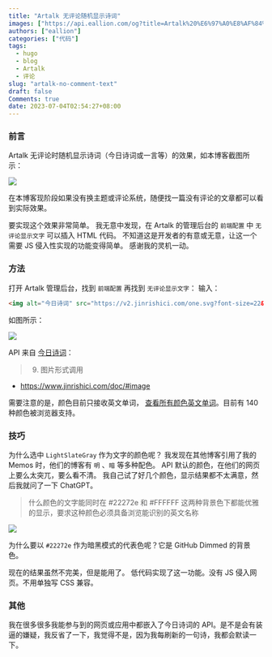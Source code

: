 ```yaml
---
title: "Artalk 无评论随机显示诗词"
images: ["https://api.eallion.com/og?title=Artalk%20%E6%97%A0%E8%AF%84%E8%AE%BA%E9%9A%8F%E6%9C%BA%E6%98%BE%E7%A4%BA%E8%AF%97%E8%AF%8D"]
authors: ["eallion"]
categories: ["代码"]
tags: 
  - hugo
  - blog
  - Artalk
  - 评论
slug: "artalk-no-comment-text"
draft: false
Comments: true
date: 2023-07-04T02:54:27+08:00
---
```


### 前言

Artalk 无评论时随机显示诗词（今日诗词或一言等）的效果，如本博客截图所示：

![](https://images.eallion.com/images/2023/07/artalk_no_comment_screenshot.png)

在本博客现阶段如果没有换主题或评论系统，随便找一篇没有评论的文章都可以看到实际效果。

要实现这个效果非常简单。
我无意中发现，在 Artalk 的管理后台的 `前端配置` 中 `无评论显示文字` 可以插入 HTML 代码。
不知道这是开发者的有意或无意，让这一个需要 JS 侵入性实现的功能变得简单。
感谢我的灵机一动。

### 方法

打开 Artalk 管理后台，找到 `前端配置` 再找到 `无评论显示文字`：
输入：

```html
<img alt="今日诗词" src="https://v2.jinrishici.com/one.svg?font-size=22&color=LightSlateGray">
```

如图所示：

![](https://images.eallion.com/images/2023/07/no_comment_text.png)

API 来自 [今日诗词](https://www.jinrishici.com/)：

>9. 图片形式调用

- <https://www.jinrishici.com/doc/#image>

需要注意的是，颜色目前只接收英文单词， [查看所有颜色英文单词](https://www.w3school.com.cn/cssref/css_colors.asp)。目前有 140 种颜色被浏览器支持。

### 技巧

为什么选中 `LightSlateGray` 作为文字的颜色呢？
我发现在其他博客引用了我的 Memos 时，他们的博客有 `明` 、`暗` 等多种配色。
API 默认的颜色，在他们的网页上要么太突兀，要么看不清。
我自己试了好几个颜色，显示结果都不太满意，然后我就问了一下 ChatGPT。

> 什么颜色的文字能同时在 #22272e 和 #FFFFFF 这两种背景色下都能优雅的显示，要求这种颜色必须具备浏览能识别的英文名称

![](https://images.eallion.com/images/2023/07/chatgpt_for_artalk_no_comment_color.png)

为什么要以 `#22272e` 作为暗黑模式的代表色呢？它是 GitHub Dimmed 的背景色。

现在的结果虽然不完美，但是能用了。
低代码实现了这一功能。没有 JS 侵入网页。不用单独写 CSS 兼容。

### 其他

我在很多很多我能参与到的网页或应用中都嵌入了今日诗词的 API。是不是会有装逼的嫌疑，我反省了一下，我觉得不是，因为我每刷新的一句诗，我都会默读一下。
